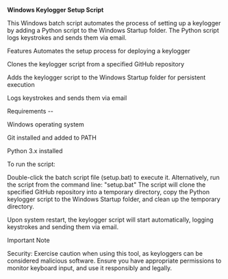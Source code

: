 ****Windows Keylogger Setup Script****

This Windows batch script automates the process of setting up a keylogger by adding a Python script to the Windows Startup folder. The Python script logs keystrokes and sends them via email.

Features
Automates the setup process for deploying a keylogger

Clones the keylogger script from a specified GitHub repository

Adds the keylogger script to the Windows Startup folder for persistent execution

Logs keystrokes and sends them via email

Requirements --

Windows operating system

Git installed and added to PATH

Python 3.x installed

To run the script:

Double-click the batch script file (setup.bat) to execute it.
Alternatively, run the script from the command line:
"setup.bat"
The script will clone the specified GitHub repository into a temporary directory, copy the Python keylogger script to the Windows Startup folder, and clean up the temporary directory.

Upon system restart, the keylogger script will start automatically, logging keystrokes and sending them via email.

Important Note

Security: Exercise caution when using this tool, as keyloggers can be considered malicious software. Ensure you have appropriate permissions to monitor keyboard input, and use it responsibly and legally.



